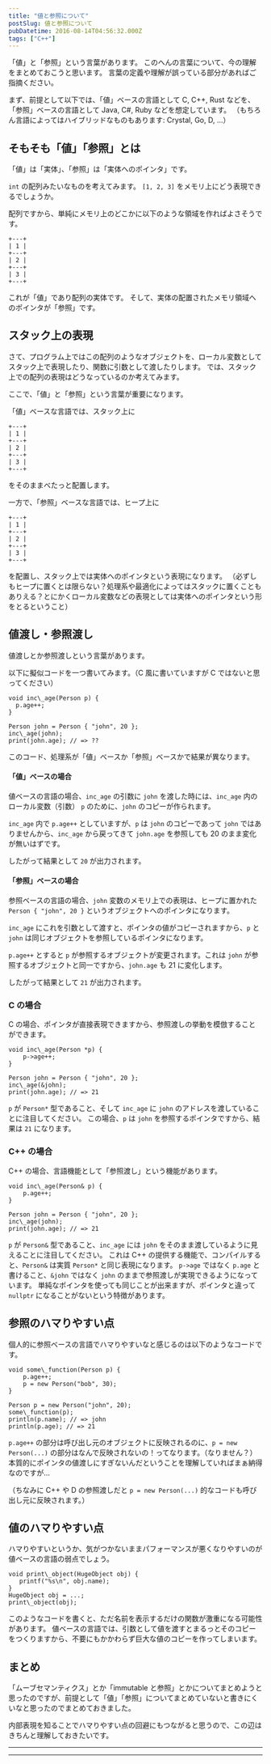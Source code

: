 ```yaml
---
title: "値と参照について"
postSlug: 値と参照について
pubDatetime: 2016-08-14T04:56:32.000Z
tags: ["C++"]
---
```


「値」と「参照」という言葉があります。
このへんの言葉について、今の理解をまとめておこうと思います。
言葉の定義や理解が誤っている部分があればご指摘ください。

まず、前提として以下では、「値」ベースの言語として C, C++, Rust などを、「参照」ベースの言語として Java, C#, Ruby などを想定しています。
（もちろん言語によってはハイブリッドなものもあります: Crystal, Go, D, ...）

## そもそも「値」「参照」とは

「値」は「実体」、「参照」は「実体へのポインタ」です。

`int` の配列みたいなものを考えてみます。
`[1, 2, 3]` をメモリ上にどう表現できるでしょうか。

配列ですから、単純にメモリ上のどこかに以下のような領域を作ればよさそうです。

```
+---+
| 1 |
+---+
| 2 |
+---+
| 3 |
+---+
```

これが「値」であり配列の実体です。
そして、実体の配置されたメモリ領域へのポインタが「参照」です。

## スタック上の表現

さて、プログラム上ではこの配列のようなオブジェクトを、ローカル変数としてスタック上で表現したり、関数に引数として渡したりします。
では、スタック上での配列の表現はどうなっているのか考えてみます。

ここで、「値」と「参照」という言葉が重要になります。

「値」ベースな言語では、スタック上に

```
+---+
| 1 |
+---+
| 2 |
+---+
| 3 |
+---+
```

をそのままべたっと配置します。

一方で、「参照」ベースな言語では、ヒープ上に

```
+---+
| 1 |
+---+
| 2 |
+---+
| 3 |
+---+
```

を配置し、スタック上では実体へのポインタという表現になります。
（必ずしもヒープに置くとは限らない？処理系や最適化によってはスタックに置くこともありえる？とにかくローカル変数などの表現としては実体へのポインタという形をとるということ）

## 値渡し・参照渡し

値渡しとか参照渡しという言葉があります。

以下に擬似コードを一つ書いてみます。（C 風に書いていますが C ではないと思ってください）

```
void inc\_age(Person p) {
  p.age++;
}

Person john = Person { "john", 20 };
inc\_age(john);
print(john.age); // => ??

```

このコード、処理系が「値」ベースか「参照」ベースかで結果が異なります。

#### 「値」ベースの場合

値ベースの言語の場合、`inc_age` の引数に `john` を渡した時には、`inc_age` 内のローカル変数（引数） `p` のために、`john` のコピーが作られます。

`inc_age` 内で `p.age++` としていますが、`p` は `john` のコピーであって `john` ではありませんから、`inc_age` から戻ってきて `john.age` を参照しても 20 のまま変化が無いはずです。

したがって結果として `20` が出力されます。

#### 「参照」ベースの場合

参照ベースの言語の場合、`john` 変数のメモリ上での表現は、ヒープに置かれた `Person { "john", 20 }` というオブジェクトへのポインタになります。

`inc_age` にこれを引数として渡すと、ポインタの値がコピーされますから、`p` と `john` は同じオブジェクトを参照しているポインタになります。

`p.age++` とすると `p` が参照するオブジェクトが変更されます。これは `john` が参照するオブジェクトと同一ですから、`john.age` も 21 に変化します。

したがって結果として `21` が出力されます。

### C の場合

C の場合、ポインタが直接表現できますから、参照渡しの挙動を模倣することができます。

```
void inc\_age(Person *p) {
    p->age++;
}

Person john = Person { "john", 20 };
inc\_age(&john);
print(john.age); // => 21

```

`p` が `Person*` 型であること、そして `inc_age` に `john` のアドレスを渡していることに注目してください。
この場合、`p` は `john` を参照するポインタですから、結果は `21` になります。

### C++ の場合

C++ の場合、言語機能として「参照渡し」という機能があります。

```
void inc\_age(Person& p) {
    p.age++;
}

Person john = Person { "john", 20 };
inc\_age(john);
print(john.age); // => 21

```

`p` が `Person&` 型であること、`inc_age` には `john` をそのまま渡しているように見えることに注目してください。
これは C++ の提供する機能で、コンパイルすると、`Person&` は実質 `Person*` と同じ表現になります。
`p->age` ではなく `p.age` と書けること、`&john` ではなく `john` のままで参照渡しが実現できるようになっています。
単純なポインタを使っても同じことが出来ますが、ポインタと違って `nullptr` になることがないという特徴があります。

## 参照のハマりやすい点

個人的に参照ベースの言語でハマりやすいなと感じるのは以下のようなコードです。

```
void some\_function(Person p) {
    p.age++;
    p = new Person("bob", 30);
}

Person p = new Person("john", 20);
some\_function(p);
println(p.name); // => john
println(p.age); // => 21

```

`p.age++` の部分は呼び出し元のオブジェクトに反映されるのに、`p = new Person(...)` の部分はなんで反映されないの！ってなります。（なりません？）
本質的にポインタの値渡しにすぎないんだということを理解していればまぁ納得なのですが...

（ちなみに C++ や D の参照渡しだと `p = new Person(...)` 的なコードも呼び出し元に反映されます。）

## 値のハマりやすい点

ハマりやすいというか、気がつかないままパフォーマンスが悪くなりやすいのが値ベースの言語の弱点でしょう。

```
void print\_object(HugeObject obj) {
   printf("%s\n", obj.name);
}
HugeObject obj = ...;
print\_object(obj);

```

このようなコードを書くと、ただ名前を表示するだけの関数が激重になる可能性があります。
値ベースの言語では、引数として値を渡すとまるっとそのコピーをつくりますから、不要にもかかわらず巨大な値のコピーを作ってしまいます。

## まとめ

「ムーブセマンティクス」とか「immutable と参照」とかについてまとめようと思ったのですが、前提として「値」「参照」についてまとめていないと書きにくいなと思ったのでまとめておきました。

内部表現を知ることでハマりやすい点の回避にもつながると思うので、この辺はきちんと理解しておきたいです。

---

---
